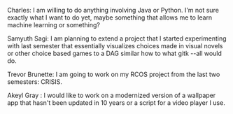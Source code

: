 Charles: I am willing to do anything involving Java or Python. I'm not sure exactly what I want to do yet, maybe something that allows me to learn machine learning or something?

Samyuth Sagi: I am planning to extend a project that I started experimenting with last semester that essentially visualizes choices made in visual novels or other choice based games to a DAG similar how to what gitk --all would do.

Trevor Brunette: I am going to work on my RCOS project from the last two semesters: CRISIS.

Akeyl Gray : I would like to work on a modernized version of a wallpaper app that hasn't been updated in 10 years or a script for a video player I use.
